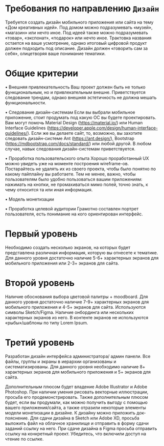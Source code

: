 # Требования по направлению `Дизайн`
Требуется создать дизайн мобильного приложения или сайта на тему «Дом креативных идей». 
Под домом можно подразумевать «музей», «магазин» или нечто иное.
Под идеей также можно подразумевать «товар», «экспонат», «подарок» или нечто иное.
Трактовка названия остается на ваше усмотрение, однако итоговый цифровой продукт должен подходить под описание. Дизайн должен «говорить сам за себя», олицетворяя ваше понимание тематики.

# Общие критерии

•	Внешняя привлекательность
Ваш проект должен быть не только функциональным, но и привлекательным внешне. Приветствуется следование трендам, однако внешняя эстетичность не должна мешать функциональности.

•	Следование дизайн-системам
Если вы выбрали мобильное приложение, стоит продумать под какую ОС вы будете проектировать. Вам могут помочь Material Design (https://material.io/) или Human Interface Guidelines (https://developer.apple.com/design/human-interface-guidelines/). Если же вы делаете сайт, то, возможно, вы захотите следовать дизайн-системе Ant (https://ant.design/), Bootstrap (https://mdbootstrap.com/docs/standard/) или любой другой. В любом случае, навык следования дизайн-системам приветствуется.

•	Проработка пользовательского опыта
Хорошо проработанный UX можно увидеть уже на моменте построения wireframe-ов. Постарайтесь не удалять их из своего проекта, чтобы было понятно по какому пайплайну вы работаете. Тем не менее, важно, чтобы пользователям было удобно пользоваться вашим приложениям: нажимать на кнопки, не промахиваться мимо полей, точно знать, к чему относится та или иная информация. 

•	Модель монетизации

•	Проработка целевой аудитории
Грамотно составлен портрет пользователя, есть понимание на кого ориентирован интерфейс. 


# Первый уровень
Необходимо создать несколько экранов, на которых будет представлена различная информация, которую вы отнесете к тематике. Для данного уровня достаточно наличие 5-6+ характерных экранов для мобильного приложения или 2-3+ экранов для сайта. 

# Второй уровень
Наличие обоснования выбора цветовой палитры + moodboard. Для данного уровня достаточно наличие 7-9+ характерных экранов для мобильного приложения и 4-5+ экранов для сайта. Используются символы Sketch/Figma. Наличие онбординга или нескольких характерных экранов из него. В контенте экранов не используются «рыбы»/шаблоны по типу Lorem Ipsum.

# Третий уровень
Разработан дизайн интерфейса администратора/ админ панели. Все файлы, группы и экраны в иерархии организованы и систематизированы. Для данного уровня необходимо наличие 8+ характерных экранов для мобильного приложения и 5+ экранов для сайта.

Дополнительным плюсом будет владение Adobe Illustrator и Adobe Photoshop. При наличии умения рисовать векторные иллюстрации, просьба его продемонстрировать. Также дополнительным плюсом будет, если вы продумали, как можно получить выгоду с помощью вашего приложения/сайта, а также отразили некоторые элементы модели монетизации в дизайне.
К дизайну можно приложить док-пояснение. 
Для сдачи дизайна в Sketch или Adobe XD, просьба выложить файл на облачное хранилище и отправить в форму сдачи заданий ссылку на него. При сдаче дизайна в Figma просьба отправить ссылку на конкретный проект. Убедитесь, что включили доступ на чтение по ссылке. 
